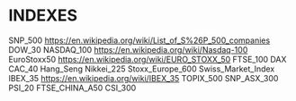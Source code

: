 # INDEXES

SNP_500 https://en.wikipedia.org/wiki/List_of_S%26P_500_companies
DOW_30
NASDAQ_100 https://en.wikipedia.org/wiki/Nasdaq-100
EuroStoxx50 https://en.wikipedia.org/wiki/EURO_STOXX_50
FTSE_100
DAX
CAC_40
Hang_Seng
Nikkei_225
Stoxx_Europe_600
Swiss_Market_Index
IBEX_35 https://en.wikipedia.org/wiki/IBEX_35
TOPIX_500
SNP_ASX_300
PSI_20
FTSE_CHINA_A50
CSI_300